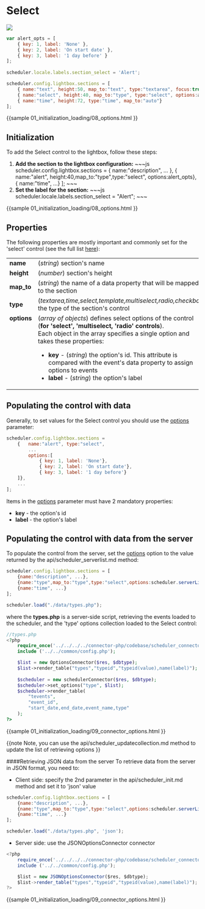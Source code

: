 Select 
====================================

<img src="select_editor.png"/>

~~~js
var alert_opts = [
	{ key: 1, label: 'None' },
	{ key: 2, label: 'On start date' },
	{ key: 3, label: '1 day before' }
];
            
scheduler.locale.labels.section_select = 'Alert';

scheduler.config.lightbox.sections = [
	{ name:"text", height:50, map_to:"text", type:"textarea", focus:true },
	{ name:"select", height:40, map_to:"type", type:"select", options:alert_opts},
	{ name:"time", height:72, type:"time", map_to:"auto"}
];
~~~            
{{sample
	01_initialization_loading/08_options.html
}}

Initialization
-----------------------
To add the Select control to the lightbox, follow these steps:

<ol>
    <li><b>Add the section to the lightbox configuration:</b>
~~~js
scheduler.config.lightbox.sections = 
	{ name:"description", ... },
	{ name:"alert", height:40,map_to:"type",type:"select", options:alert_opts},
	{ name:"time", ...}
];
~~~
	</li>
    <li><b>Set the label for the section:</b>
~~~js
scheduler.locale.labels.section_select = "Alert";
~~~
	</li>
</ol>

        

{{sample
	01_initialization_loading/08_options.html
}}

Properties
---------------------------------------------
The following properties are mostly important and commonly set for the 'select' control (see the full list <a href="api/scheduler_lightbox_config.md">here</a>):

<table class="webixdoc_links">
	<tbody>
    	<tr>
			<td class="webixdoc_links0"><b>name</b></td>
			<td>(<i>string</i>) section's name </td>
		</tr>
        <tr>
			<td class="webixdoc_links0"><b>height</b></td>
			<td>(<i>number</i>) section's height</td>
		</tr>
        <tr>
			<td class="webixdoc_links0"><b>map_to</b></td>
			<td>(<i>string</i>) the name of a data property that will be mapped to the section</td>
		</tr>
        <tr>
			<td class="webixdoc_links0"><b>type</b></td>
			<td>(<i>textarea,time,select,template,multiselect,radio,checkbox</i>) the type of the section's control</td>
		</tr>
        <tr>
			<td class="webixdoc_links0"  style="vertical-align: top;"><b>options</b></td>
			<td>(<i>array of objects</i>) defines select options of the control (<b>for 'select', 'multiselect, 'radio' controls</b>).<br> Each object in the array specifies a single option and takes these properties:
            	<ul>
					<li><b>key</b> -   (<i>string</i>) the option's id. This attribute is compared with the event's data property to assign options to events</li>
					<li><b>label</b> -   (<i>string</i>) the option's label</li>
			</ul>
             </td>
		</tr>
    </tbody>
</table>


Populating the control with data
-------------------------------------------

Generally, to set values for the Select control you should use the [options](api/scheduler_lightbox_config.md) parameter:

~~~js
scheduler.config.lightbox.sections = 
	{  	name:"alert", type:"select", 
        ...
    	options:[
			{ key: 1, label: 'None'},
			{ key: 2, label: 'On start date'},
			{ key: 3, label: '1 day before'}
	]},
    ...
];
~~~

Items in the  [options](api/scheduler_lightbox_config.md) parameter must have 2 mandatory properties:

- **key** - the option's id
- **label** - the option's label

Populating the control with data from the server
------------------------------------------------------
To populate the control from the server, set the [options](api/scheduler_lightbox_config.md) option
to the value returned by the api/scheduler_serverlist.md method:

~~~js
scheduler.config.lightbox.sections = [
	{name:"description", ...},
	{name:"type",map_to:"type",type:"select",options:scheduler.serverList("type")},
	{name:"time", ...}
];

scheduler.load("./data/types.php");
~~~

where the **types.php** is a server-side script, retrieving the events loaded to the scheduler, and the 'type' options collection loaded to the Select control:

~~~php
//types.php
<?php
	require_once('../../../../connector-php/codebase/scheduler_connector.php');
	include ('../../common/config.php');

	$list = new OptionsConnector($res, $dbtype);
	$list->render_table("types","typeid","typeid(value),name(label)");
	
	$scheduler = new schedulerConnector($res, $dbtype);
	$scheduler->set_options("type", $list);
	$scheduler->render_table(
        "tevents",
        "event_id",
        "start_date,end_date,event_name,type"
    );
?>
~~~

{{sample
	01_initialization_loading/09_connector_options.html
}}

{{note
Note, you can use the api/scheduler_updatecollection.md method to update the list of retrieving options
}}

####Retrieving JSON data from the server
To retrieve data from the server in JSON format, you need to:

- Client side: specify the 2nd parameter in the api/scheduler_init.md method and set it to 'json' value

~~~js
scheduler.config.lightbox.sections = [
	{name:"description", ...},
	{name:"type",map_to:"type",type:"select",options:scheduler.serverList("type")},
	{name:"time", ...}
];

scheduler.load("./data/types.php", 'json');
~~~
- Server side: use the JSONOptionsConnector connector

~~~js
<?php
	require_once('../../../../connector-php/codebase/scheduler_connector.php');
	include ('../../common/config.php');

	$list = new JSONOptionsConnector($res, $dbtype);
	$list->render_table("types","typeid","typeid(value),name(label)");
?>
~~~

{{sample
	01_initialization_loading/09_connector_options.html
}}